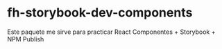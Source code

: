 # fh-storybook-dev-components

Este paquete me sirve para practicar React Componentes + Storybook + NPM Publish
